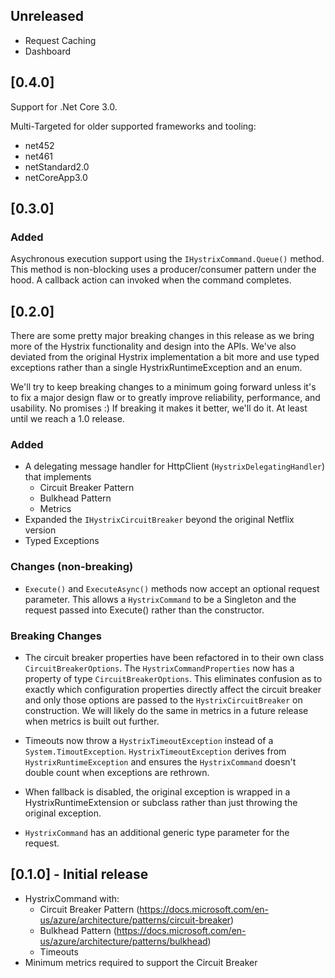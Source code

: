 ## Unreleased
- Request Caching
- Dashboard

## [0.4.0]

Support for .Net Core 3.0.

Multi-Targeted for older supported frameworks and tooling:

* net452
* net461
* netStandard2.0
* netCoreApp3.0

## [0.3.0]

### Added

Asychronous execution support using the `IHystrixCommand.Queue()` method. This method is non-blocking uses a producer/consumer pattern
under the hood. A callback action can invoked when the command completes.

## [0.2.0]
There are some pretty major breaking changes in this release as we bring more of the Hystrix functionality and design
into the APIs. We've also deviated from the original Hystrix implementation a bit more and use typed exceptions rather
than a single HystrixRuntimeException and an enum.

We'll try to keep breaking changes to a minimum going forward unless it's to fix a major design flaw or to greatly improve
reliability, performance, and usability. No promises :)  If breaking it makes it better, we'll do it. At least until 
we reach a 1.0 release.

### Added
- A delegating message handler for HttpClient (`HystrixDelegatingHandler`) that implements
  - Circuit Breaker Pattern
  - Bulkhead Pattern
  - Metrics
- Expanded the `IHystrixCircuitBreaker` beyond the original Netflix version
- Typed Exceptions

### Changes (non-breaking)
- `Execute()` and `ExecuteAsync()` methods now accept an optional request parameter. This allows a `HystrixCommand` to
be a Singleton and the request passed into Execute() rather than the constructor.

### Breaking Changes
- The circuit breaker properties have been refactored in to their own class `CircuitBreakerOptions`. The 
`HystrixCommandProperties` now has a property of type `CircuitBreakerOptions`. This eliminates confusion as to 
exactly which configuration properties directly affect the circuit breaker and only those options are passed to 
the `HystrixCircuitBreaker` on construction.  We will likely do the same in metrics in a future release when metrics 
is built out further.

- Timeouts now throw a `HystrixTimeoutException` instead of a `System.TimoutException`. `HystrixTimeoutException` 
derives from `HystrixRuntimeException` and ensures the `HystrixCommand` doesn't double count when exceptions are rethrown.

- When fallback is disabled, the original exception is wrapped in a HystrixRuntimeExtension or subclass rather than just
throwing the original exception.

- `HystrixCommand` has an additional generic type parameter for the request.

## [0.1.0] - Initial release

- HystrixCommand with:
  - Circuit Breaker Pattern (https://docs.microsoft.com/en-us/azure/architecture/patterns/circuit-breaker)
  - Bulkhead Pattern (https://docs.microsoft.com/en-us/azure/architecture/patterns/bulkhead)
  - Timeouts
- Minimum metrics required to support the Circuit Breaker
